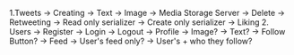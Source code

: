 1.Tweets
    -> Creating
        -> Text
        -> Image -> Media Storage Server
    -> Delete
    -> Retweeting
        -> Read only serializer
        -> Create only serializer
    -> Liking
2. Users
    -> Register
    -> Login
    -> Logout
    -> Profile
        -> Image?
        -> Text?
        -> Follow Button?
    -> Feed
        -> User's feed only?
        -> User's + who they follow?